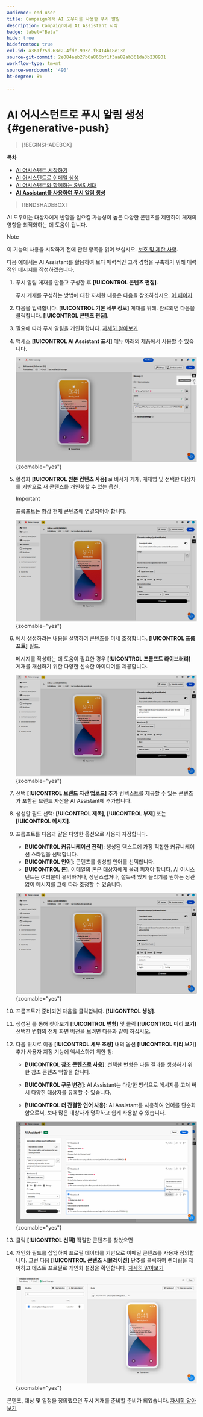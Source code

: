 ```yaml
---
audience: end-user
title: Campaign에서 AI 도우미를 사용한 푸시 알림
description: Campaign에서 AI Assistant 시작
badge: label="Beta"
hide: true
hidefromtoc: true
exl-id: a361f75d-63c2-4fdc-993c-f8414b18e13e
source-git-commit: 2e084aeb27b6a866bf1f3aa82ab361da3b238901
workflow-type: tm+mt
source-wordcount: '490'
ht-degree: 8%

---
```


# AI 어시스턴트로 푸시 알림 생성 {#generative-push}

>[!BEGINSHADEBOX]

**목차**

* [AI 어시스턴트 시작하기](generative-gs.md)
* [AI 어시스턴트로 이메일 생성](generative-content.md)
* [AI 어시스턴트와 함께하는 SMS 세대](generative-sms.md)
* **[AI Assistant를 사용하여 푸시 알림 생성](generative-push.md)**

>[!ENDSHADEBOX]

AI 도우미는 대상자에게 반향을 일으킬 가능성이 높은 다양한 콘텐츠를 제안하여 게재의 영향을 최적화하는 데 도움이 됩니다.

>[!NOTE]
>
>이 기능의 사용을 시작하기 전에 관련 항목을 읽어 보십시오. [보호 및 제한 사항](generative-gs.md#guardrails-and-limitations).

다음 예에서는 AI Assistant를 활용하여 보다 매력적인 고객 경험을 구축하기 위해 매력적인 메시지를 작성하겠습니다.

1. 푸시 알림 게재를 만들고 구성한 후 **[!UICONTROL 콘텐츠 편집]**.

   푸시 게재를 구성하는 방법에 대한 자세한 내용은 다음을 참조하십시오. [이 페이지](../push/create-push.md).

1. 다음을 입력합니다. **[!UICONTROL 기본 세부 정보]** 게재를 위해. 완료되면 다음을 클릭합니다. **[!UICONTROL 콘텐츠 편집]**.

1. 필요에 따라 푸시 알림을 개인화합니다. [자세히 알아보기](../push/content-push.md)

1. 액세스 **[!UICONTROL AI Assistant 표시]** 메뉴 아래의 제품에서 사용할 수 있습니다.

   ![](assets/push-genai-1.png){zoomable=&quot;yes&quot;}

1. 활성화 **[!UICONTROL 원본 컨텐츠 사용]** ai 비서가 게재, 게재명 및 선택한 대상자를 기반으로 새 콘텐츠를 개인화할 수 있는 옵션.

   >[!IMPORTANT]
   >
   > 프롬프트는 항상 현재 콘텐츠에 연결되어야 합니다.

   ![](assets/push-genai-3.png){zoomable=&quot;yes&quot;}

1. 에서 생성하려는 내용을 설명하여 콘텐츠를 미세 조정합니다. **[!UICONTROL 프롬프트]** 필드.

   메시지를 작성하는 데 도움이 필요한 경우 **[!UICONTROL 프롬프트 라이브러리]** 게재를 개선하기 위한 다양한 신속한 아이디어를 제공합니다.

   ![](assets/push-genai-2.png){zoomable=&quot;yes&quot;}

1. 선택 **[!UICONTROL 브랜드 자산 업로드]** 추가 컨텍스트를 제공할 수 있는 콘텐츠가 포함된 브랜드 자산을 AI Assistant에 추가합니다.

1. 생성할 필드 선택: **[!UICONTROL 제목]**, **[!UICONTROL 부제]** 또는 **[!UICONTROL 메시지]**.

1. 프롬프트를 다음과 같은 다양한 옵션으로 사용자 지정합니다.

   * **[!UICONTROL 커뮤니케이션 전략]**: 생성된 텍스트에 가장 적합한 커뮤니케이션 스타일을 선택합니다.
   * **[!UICONTROL 언어]**: 콘텐츠를 생성할 언어를 선택합니다.
   * **[!UICONTROL 톤]**: 이메일의 톤은 대상자에게 울려 퍼져야 합니다. AI 어시스턴트는 여러분이 유익하거나, 장난스럽거나, 설득력 있게 들리기를 원하든 상관없이 메시지를 그에 따라 조정할 수 있습니다.

   ![](assets/push-genai-4.png){zoomable=&quot;yes&quot;}

1. 프롬프트가 준비되면 다음을 클릭합니다. **[!UICONTROL 생성]**.

1. 생성된 를 통해 찾아보기 **[!UICONTROL 변형]** 및 클릭 **[!UICONTROL 미리 보기]** 선택한 변형의 전체 화면 버전을 보려면 다음과 같이 하십시오.

1. 다음 위치로 이동 **[!UICONTROL 세부 조정]** 내의 옵션 **[!UICONTROL 미리 보기]** 추가 사용자 지정 기능에 액세스하기 위한 창:

   * **[!UICONTROL 참조 콘텐츠로 사용]**: 선택한 변형은 다른 결과를 생성하기 위한 참조 콘텐츠 역할을 합니다.

   * **[!UICONTROL 구문 변경]**: AI Assistant는 다양한 방식으로 메시지를 고쳐 써서 다양한 대상자를 유혹할 수 있습니다.

   * **[!UICONTROL 더 간결한 언어 사용]**: AI Assistant를 사용하여 언어를 단순화함으로써, 보다 많은 대상자가 명확하고 쉽게 사용할 수 있습니다.

   ![](assets/push-genai-5.png){zoomable=&quot;yes&quot;}

1. 클릭 **[!UICONTROL 선택]** 적절한 콘텐츠를 찾았으면

1. 개인화 필드를 삽입하여 프로필 데이터를 기반으로 이메일 콘텐츠를 사용자 정의합니다. 그런 다음 **[!UICONTROL 콘텐츠 시뮬레이션]** 단추를 클릭하여 렌더링을 제어하고 테스트 프로필로 개인화 설정을 확인합니다. [자세히 알아보기](../preview-test/preview-content.md)

   ![](assets/push-genai-6.png){zoomable=&quot;yes&quot;}

콘텐츠, 대상 및 일정을 정의했으면 푸시 게재를 준비할 준비가 되었습니다. [자세히 알아보기](../monitor/prepare-send.md)

